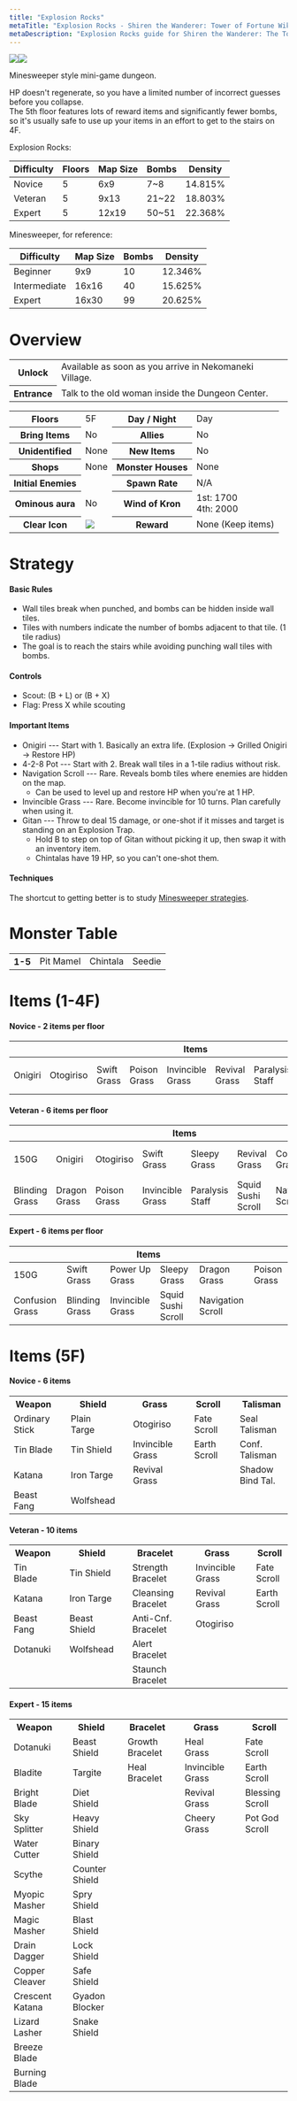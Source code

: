 ```yaml
---
title: "Explosion Rocks"
metaTitle: "Explosion Rocks - Shiren the Wanderer: Tower of Fortune Wiki"
metaDescription: "Explosion Rocks guide for Shiren the Wanderer: The Tower of Fortune and the Dice of Fate."
---
```

<div class="pageTopImage dungeonPageImage2">
  <img src="../images/overworld/explosion_rocks.jpg"/><img src="../images/other/explosion_rocks.jpg"/>
</div>

Minesweeper style mini-game dungeon.

HP doesn't regenerate, so you have a limited number of incorrect guesses before you collapse.<br/>The 5th floor features lots of reward items and significantly fewer bombs,<br/>so it's usually safe to use up your items in an effort to get to the stairs on 4F.

Explosion Rocks:

|Difficulty|Floors|Map Size|Bombs|Density|
|-|-|-|-|-|
|Novice|5|6x9|7~8|14.815%|
|Veteran|5|9x13|21~22|18.803%|
|Expert|5|12x19|50~51|22.368%|

Minesweeper, for reference:

|Difficulty|Map Size|Bombs|Density|
|-|-|-|-|
|Beginner|9x9|10|12.346%|
|Intermediate|16x16|40|15.625%|
|Expert|16x30|99|20.625%|

# Overview

<table class="dungeonOverview">
  <tr>
    <th>Unlock</th>
    <td class="highlightYellow">Available as soon as you arrive in Nekomaneki Village.</td>
  </tr>
  <tr>
    <th>Entrance</th>
    <td class="highlightYellow">Talk to the old woman inside the Dungeon Center.</td>
  </tr>
</table>

<table class="dungeonTable">
  <tr>
    <th>Floors</th>
    <td>5F</td>
    <th>Day / Night</th>
    <td>Day</td>
  </tr>
  <tr>
    <th>Bring Items</th>
    <td>No</td>
    <th>Allies</th>
    <td>No</td>
  </tr>
  <tr>
    <th>Unidentified</th>
    <td>None</td>
    <th>New Items</th>
    <td>No</td>
  </tr>
  <tr>
    <th>Shops</th>
    <td>None</td>
    <th>Monster Houses</th>
    <td>None</td>
  </tr>
  <tr>
    <th>Initial Enemies</th>
    <td></td>
    <th>Spawn Rate</th>
    <td>N/A</td>
  </tr>
  <tr>
    <th>Ominous aura</th>
    <td>No</td>
    <th>Wind of Kron</th>
    <td>1st: 1700<br/>4th: 2000</td>
  </tr>
  <tr>
    <th>Clear Icon</th>
    <td class="clearIcon"><img src="../images/other/clear_explosion.png"/></td>
    <th>Reward</th>
    <td>None (Keep items)</td>
  </tr>
</table>

# Strategy

#### Basic Rules

- Wall tiles break when punched, and bombs can be hidden inside wall tiles.
- Tiles with numbers indicate the number of bombs adjacent to that tile. (1 tile radius)
- The goal is to reach the stairs while avoiding punching wall tiles with bombs.

#### Controls

- Scout: (B + L) or (B + X)
- Flag: Press X while scouting

#### Important Items

- Onigiri --- Start with 1. Basically an extra life. (Explosion → Grilled Onigiri → Restore HP)
- 4-2-8 Pot --- Start with 2. Break wall tiles in a 1-tile radius without risk.
- Navigation Scroll --- Rare. Reveals bomb tiles where enemies are hidden on the map.
    - Can be used to level up and restore HP when you're at 1 HP.
- Invincible Grass --- Rare. Become invincible for 10 turns. Plan carefully when using it.
- Gitan --- Throw to deal 15 damage, or one-shot if it misses and target is standing on an Explosion Trap.
    - Hold B to step on top of Gitan without picking it up, then swap it with an inventory item.
    - Chintalas have 19 HP, so you can't one-shot them.

#### Techniques

The shortcut to getting better is to study [Minesweeper strategies](https://minesweepergame.com/strategy.php).

# Monster Table

<table>
  <tr>
    <th>1-5</th>
    <td>Pit Mamel</td>
    <td>Chintala</td>
    <td>Seedie</td>
  </tr>
</table>

# Items (1-4F)

#### Novice - 2 items per floor

<table class="itemTable">
  <thead>
    <tr>
      <th colspan="9" class="highlightGreen">Items</th>
    </tr>
  </thead>
  <tbody>
    <tr>
      <td>Onigiri</td>
      <td>Otogiriso</td>
      <td>Swift Grass</td>
      <td>Poison Grass</td>
      <td>Invincible Grass</td>
      <td>Revival Grass</td>
      <td>Paralysis Staff</td>
      <td>Squid Sushi Scroll</td>
      <td>Navigation Scroll</td>
    </tr>
  </tbody>
</table>

#### Veteran - 6 items per floor

<table class="itemTable">
  <thead>
    <tr>
      <th colspan="8" class="highlightOrange">Items</th>
    </tr>
  </thead>
  <tbody>
    <tr>
      <td>150G</td>
      <td>Onigiri</td>
      <td>Otogiriso</td>
      <td>Swift Grass</td>
      <td>Sleepy Grass</td>
      <td>Revival Grass</td>
      <td>Confusion Grass</td>
      <td>Power Up Grass</td>
    </tr>
    <tr>
      <td>Blinding Grass</td>
      <td>Dragon Grass</td>
      <td>Poison Grass</td>
      <td>Invincible Grass</td>
      <td>Paralysis Staff</td>
      <td>Squid Sushi Scroll</td>
      <td>Navigation Scroll</td>
      <td class="highlightGray"></td>
    </tr>
  </tbody>
</table>

#### Expert - 6 items per floor

<table class="itemTable">
  <thead>
    <tr>
      <th colspan="8" class="highlightPink">Items</th>
    </tr>
  </thead>
  <tbody>
    <tr>
      <td>150G</td>
      <td>Swift Grass</td>
      <td>Power Up Grass</td>
      <td>Sleepy Grass</td>
      <td>Dragon Grass</td>
      <td>Poison Grass</td>
    </tr>
    <tr>
      <td>Confusion Grass</td>
      <td>Blinding Grass</td>
      <td>Invincible Grass</td>
      <td>Squid Sushi Scroll</td>
      <td>Navigation Scroll</td>
      <td class="highlightGray"></td>
    </tr>
  </tbody>
</table>

# Items (5F)

#### Novice - 6 items

<table class="itemTable">
  <tr>
    <th class="highlightGreen">Weapon</th>
    <td class="tableDivider" rowspan="5"></td>
    <th class="highlightGreen">Shield</th>
    <td class="tableDivider" rowspan="5"></td>
    <th class="highlightGreen">Grass</th>
    <td class="tableDivider" rowspan="5"></td>
    <th class="highlightGreen">Scroll</th>
    <td class="tableDivider" rowspan="5"></td>
    <th class="highlightGreen">Talisman</th>
  </tr>
  <tr>
    <td>Ordinary Stick</td>
    <td>Plain Targe</td>
    <td>Otogiriso</td>
    <td>Fate Scroll</td>
    <td>Seal Talisman</td>
  </tr>
  <tr>
    <td>Tin Blade</td>
    <td>Tin Shield</td>
    <td>Invincible Grass</td>
    <td>Earth Scroll</td>
    <td>Conf. Talisman</td>
  </tr>
  <tr>
    <td>Katana</td>
    <td>Iron Targe</td>
    <td>Revival Grass</td>
    <td class="highlightGray" rowspan="2"></td>
    <td>Shadow Bind Tal.</td>
  </tr>
  <tr>
    <td>Beast Fang</td>
    <td>Wolfshead</td>
    <td class="highlightGray"></td>
    <td class="highlightGray"></td>
  </tr>
</table>

#### Veteran - 10 items

<table class="itemTable">
  <tr>
    <th class="highlightOrange">Weapon</th>
    <td class="tableDivider" rowspan="6"></td>
    <th class="highlightOrange">Shield</th>
    <td class="tableDivider" rowspan="6"></td>
    <th class="highlightOrange">Bracelet</th>
    <td class="tableDivider" rowspan="6"></td>
    <th class="highlightOrange">Grass</th>
    <td class="tableDivider" rowspan="6"></td>
    <th class="highlightOrange">Scroll</th>
  </tr>
  <tr>
    <td>Tin Blade</td>
    <td>Tin Shield</td>
    <td>Strength Bracelet</td>
    <td>Invincible Grass</td>
    <td>Fate Scroll</td>
  </tr>
  <tr>
    <td>Katana</td>
    <td>Iron Targe</td>
    <td>Cleansing Bracelet</td>
    <td>Revival Grass</td>
    <td>Earth Scroll</td>
  </tr>
  <tr>
    <td>Beast Fang</td>
    <td>Beast Shield</td>
    <td>Anti-Cnf. Bracelet</td>
    <td>Otogiriso</td>
    <td class="highlightGray" rowspan="3"></td>
  </tr>
  <tr>
    <td>Dotanuki</td>
    <td>Wolfshead</td>
    <td>Alert Bracelet</td>
    <td class="highlightGray" rowspan="2"></td>
  </tr>
  <tr>
    <td class="highlightGray"></td>
    <td class="highlightGray"></td>
    <td>Staunch Bracelet</td>
  </tr>
</table>

#### Expert - 15 items

<table class="itemTable">
  <tr>
    <th class="highlightPink">Weapon</th>
    <td class="tableDivider" rowspan="15"></td>
    <th class="highlightPink">Shield</th>
    <td class="tableDivider" rowspan="15"></td>
    <th class="highlightPink">Bracelet</th>
    <td class="tableDivider" rowspan="15"></td>
    <th class="highlightPink">Grass</th>
    <td class="tableDivider" rowspan="15"></td>
    <th class="highlightPink">Scroll</th>
  </tr>
  <tr>
    <td>Dotanuki</td>
    <td>Beast Shield</td>
    <td>Growth Bracelet</td>
    <td>Heal Grass</td>
    <td>Fate Scroll</td>
  </tr>
  <tr>
    <td>Bladite</td>
    <td>Targite</td>
    <td>Heal Bracelet</td>
    <td>Invincible Grass</td>
    <td>Earth Scroll</td>
  </tr>
  <tr>
    <td>Bright Blade</td>
    <td>Diet Shield</td>
    <td class="highlightGray" rowspan="12"></td>
    <td>Revival Grass</td>
    <td>Blessing Scroll</td>
  </tr>
  <tr>
    <td>Sky Splitter</td>
    <td>Heavy Shield</td>
    <td>Cheery Grass</td>
    <td>Pot God Scroll</td>
  </tr>
  <tr>
    <td>Water Cutter</td>
    <td>Binary Shield</td>
    <td class="highlightGray" rowspan="10"></td>
    <td class="highlightGray" rowspan="10"></td>
  </tr>
  <tr>
    <td>Scythe</td>
    <td>Counter Shield</td>
  </tr>
  <tr>
    <td>Myopic Masher</td>
    <td>Spry Shield</td>
  </tr>
  <tr>
    <td>Magic Masher</td>
    <td>Blast Shield</td>
  </tr>
  <tr>
    <td>Drain Dagger</td>
    <td>Lock Shield</td>
  </tr>
  <tr>
    <td>Copper Cleaver</td>
    <td>Safe Shield</td>
  </tr>
  <tr>
    <td>Crescent Katana</td>
    <td>Gyadon Blocker</td>
  </tr>
  <tr>
    <td>Lizard Lasher</td>
    <td>Snake Shield</td>
  </tr>
  <tr>
    <td>Breeze Blade</td>
    <td class="highlightGray" rowspan="2"></td>
  </tr>
  <tr>
    <td>Burning Blade</td>
  </tr>
</table>
